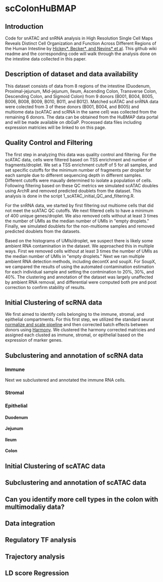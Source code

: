 # scColonHuBMAP  
## Introduction  
Code for snATAC and snRNA analysis in High Resolution Single Cell Maps Reveals Distinct Cell Organization and Function Across Different Regions of the Human Intestine
by [Hickey*, Becker*, and Nevins* et al](https://www.biorxiv.org/content/10.1101/2021.11.25.469203v1). This github wiki readme and the corresponding code will walk through the analysis done on the intestine data collected in this paper. 

## Description of dataset and data availability  
This dataset consists of data from 8 regions of the intestine (Duodenum, Proximal-jejunum, Mid-jejunum, Ileum, Ascending Colon, Transverse Colon, Descending Colon, and Sigmoid Colon) from 9 donors (B001, B004, B005, B006, B008, B009, B010, B011, and B012). Matched scATAC and snRNA data were colected from 3 of these donors (B001, B004, and B005) and multiome data (scATAC and scRNA in the same cell) was collected from the remaining 6 donors. The data can be obtained from the HuBMAP data portal and will be made available on dbGaP. Processed data files including expression matricies will be linked to on this page.  

## Quality Control and Filtering 
The first step in analyzing this data was quality control and filtering. For the scATAC data, cells were filtered based on TSS enrichment and number of fragments/droplet. We set a TSS enrichment cutoff of 5 for all samples, and set specific cutoffs for the minimum number of fragments per droplet for each sample due to different sequencing depth in different samples. Different cutoffs were maually determined to isolate a population of cells. Following filtering based on these QC metrics we simulated scATAC doubles using ArchR and removed predicted doublets from the dataset. This analysis is done in the script 1_scATAC_initial_QC_and_filtering.R.  

For the snRNA data, we started by first filtering out multiome cells that did not meet the scATAC QC cutoffs. We next filtered cells to have a minimum of 400 unique genes/droplet. We also removed cells without at least 3 times the number of UMIs as the median number of UMIs in "empty droplets." Finally, we simulated doublets for the non-multiome samples and removed predicted doublets from the datasets.  

Based on the histograms of UMIs/droplet, we suspect there is likely some ambient RNA contamination in the dataset. We approached this in multiple ways. First we removed cells without at least 3 times the number of UMIs as the median number of UMIs in "empty droplets." Next we ran multiple ambient RNA detection methods, including decontX and soupX. For SoupX, we campared the results of using the automated contamination estimation for each individual sample and setting the contmination to 20%, 30%, and 40%. The clustering and annotation of the dataset was largely unaffected by ambient RNA removal, and differential were computed both pre and post correction to confirm stability of results.  
  

## Initial Clustering of scRNA data
We first aimed to identify cells belonging to the immune, stromal, and epithelial compartments. For this first step, we utilized the standard seurat [normalize and scale pipeline](https://satijalab.org/seurat/articles/pbmc3k_tutorial.html) and then corrected batch effects between donors using [Harmony](https://github.com/immunogenomics/harmony). We clustered the harmony corrected matricies and assigned each clusted as immune, stromal, or epithelial based on the expression of marker genes.  

## Subclustering and annotation of scRNA data
### Immune  
Next we subclustered and annotated the immune RNA cells.  

### Stromal  

### Epithelial  
#### Duodenum  
#### Jejunum  
#### Ileum  
#### Colon  

## Initial Clustering of scATAC data  

## Subclustering and annotation of scATAC data

## Can you identify more cell types in the colon with multimodaliy data?

## Data integration

## Regulatory TF analysis

## Trajectory analysis

## LD score Regression


